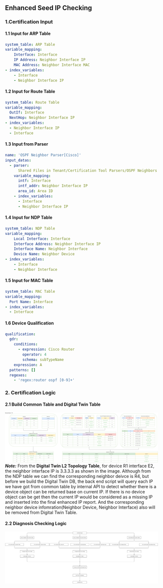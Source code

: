## Enhanced Seed IP Checking

### 1.Certification Input
#### 1.1 Input for ARP Table
```yaml
system_table: ARP Table
variable_mapping:
    Interface: Interface
    IP Address: Neighbor Interface IP
    MAC Address: Neighbor Interface MAC
- index_variables:
    - Interface
    - Neighbor Interface IP
```

#### 1.2 Input for Route Table
```yaml
system_table: Route Table
variable_mapping:
  OutIf: Interface
  NextHop: Neighbor Interface IP
- index_variables:
  - Neighbor Interface IP
  - Interface
```

#### 1.3 Input from Parser
```yaml
name: 'OSPF Neighbor Parser[Cisco]'
input_datas:
  - parser: 
      Shared Files in Tenant/Certification Tool Parsers/OSPF Neighbors Detail [Cisco IOS]
    variable_mapping:
      intf: Interface
      intf_addr: Neighbor Interface IP
      area_id: Area ID
    - index_variables:
      - Interface
      - Neighbor Interface IP
```
#### 1.4 Input for NDP Table
```yaml
system_table: NDP Table
variable_mapping:
    Local Interface: Interface
    Interface Address: Neighbor Interface IP
    Interface Name: Neighbor Interface
    Device Name: Neighbor Device
- index_variables:
    - Interface
    - Neighbor Interface
```

#### 1.5 Input for MAC Table
```yaml
system_table: MAC Table
variable_mapping:
  Port Name: Interface
- index_variables:
  - Interface
```

#### 1.6 Device Qualification
```yaml
qualification:
  gdr:
    conditions:
      - expression: Cisco Router
        operator: 4
        schema: subTypeName
    expression: A
  patterns: []
  regexes:
    - 'regex:router ospf [0-9]+'
```

### 2. Certification Logic

#### 2.1 Build Common Table and Digital Twin Table

![BuildDigitalTwin](https://github.com/PlatformCertification/Certification-IEv10.0/blob/main/Platform%20Certification%20Guidance/images/Certification-Enhanced%20Seed%20IP%20Checking.png)
***Note:*** From the **Digital Twin L2 Topology Table**, for device R1 interface E2, the neighbor interface IP is 3.3.3.3 as shown in the image. Although from the NDP table we can find the corresponding neighbor deivce is R4, but before we build the Digital Twin DB, the back end script will query each IP we have got from common table by internal API to detect whether there is a device object can be returned base on current IP. If there is no device object can be get then the current IP would be considered as a missing IP and inserted into the final enhanced IP report. And the corresponding neighbor device infomration(Neighbor Device, Neighbor Interface) also will be removed from Digital Twin Table.

#### 2.2 Diagnosis Checking Logic

![CheckingLogic](https://github.com/PlatformCertification/Certification-IEv10.0/blob/main/Platform%20Certification%20Guidance/images/Enhanced%20Seed%20IP%20Checking.png)

